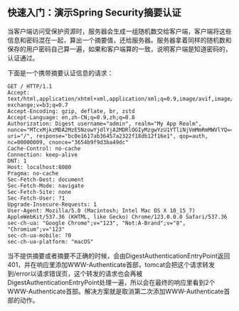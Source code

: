 ## 快速入门：演示Spring Security摘要认证

当客户端访问受保护资源时，服务器会生成一组随机数交给客户端，客户端将这些信息和密码混在一起，算出一个摘要值，还给服务器。服务器拿着同样的随机数和保存的用户密码自己算一遍，如果和客户端算的一致，说明客户端是知道密码的，认证通过。

下面是一个携带摘要认证信息的请求：

```plain
GET / HTTP/1.1
Accept: text/html,application/xhtml+xml,application/xml;q=0.9,image/avif,image/webp,image/apng,*/*;q=0.8,application/signed-exchange;v=b3;q=0.7
Accept-Encoding: gzip, deflate, br, zstd
Accept-Language: en,zh-CN;q=0.9,zh;q=0.8
Authorization: Digest username="admin", realm="My App Realm", nonce="MTcxMjkzMDA2MzE5NzowYjdlYjA2MDRlOGIyMzgwYzU1YTliNjVmMmRmMWVlYQ==", uri="/", response="bc0e1617ab36457a2322f18db12f16e1", qop=auth, nc=00000009, cnonce="3654b9f9d3ba49dc"
Cache-Control: no-cache
Connection: keep-alive
DNT: 1
Host: localhost:8080
Pragma: no-cache
Sec-Fetch-Dest: document
Sec-Fetch-Mode: navigate
Sec-Fetch-Site: none
Sec-Fetch-User: ?1
Upgrade-Insecure-Requests: 1
User-Agent: Mozilla/5.0 (Macintosh; Intel Mac OS X 10_15_7) AppleWebKit/537.36 (KHTML, like Gecko) Chrome/123.0.0.0 Safari/537.36
sec-ch-ua: "Google Chrome";v="123", "Not:A-Brand";v="8", "Chromium";v="123"
sec-ch-ua-mobile: ?0
sec-ch-ua-platform: "macOS"
```

当不提供摘要或者摘要不正确的时候，会由DigestAuthenticationEntryPoint返回401，并在响应里添加WWW-Authenticate首部，tomcat会把这个请求转发到/error以请求错误页，这个转发的请求也会再被DigestAuthenticationEntryPoint处理一遍，所以会在最终的响应里看到2个WWW-Authenticate首部。解决方案就是取消第二次添加WWW-Authenticate首部的动作。